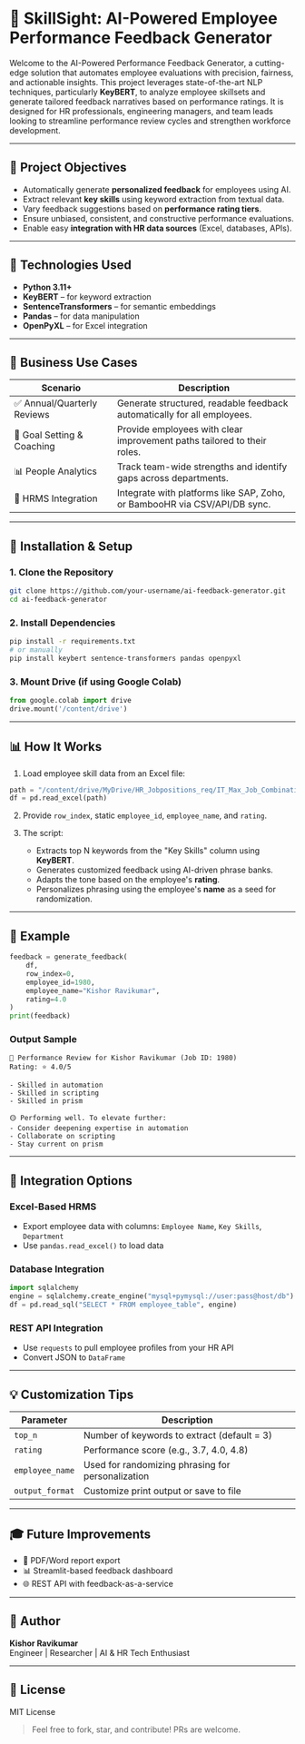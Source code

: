# 🤖 SkillSight: AI-Powered Employee Performance Feedback Generator

Welcome to the AI-Powered Performance Feedback Generator, a cutting-edge solution that automates employee evaluations with precision, fairness, and actionable insights. This project leverages state-of-the-art NLP techniques, particularly **KeyBERT**, to analyze employee skillsets and generate tailored feedback narratives based on performance ratings. It is designed for HR professionals, engineering managers, and team leads looking to streamline performance review cycles and strengthen workforce development.

---

## 🚀 Project Objectives

- Automatically generate **personalized feedback** for employees using AI.
- Extract relevant **key skills** using keyword extraction from textual data.
- Vary feedback suggestions based on **performance rating tiers**.
- Ensure unbiased, consistent, and constructive performance evaluations.
- Enable easy **integration with HR data sources** (Excel, databases, APIs).

---

## 🧠 Technologies Used

- **Python 3.11+**
- **KeyBERT** – for keyword extraction
- **SentenceTransformers** – for semantic embeddings
- **Pandas** – for data manipulation
- **OpenPyXL** – for Excel integration

---

## 💼 Business Use Cases

| Scenario                    | Description                                                                 |
|-----------------------------|-----------------------------------------------------------------------------|
| ✅ Annual/Quarterly Reviews | Generate structured, readable feedback automatically for all employees.     |
| 🌟 Goal Setting & Coaching | Provide employees with clear improvement paths tailored to their roles.     |
| 📊 People Analytics         | Track team-wide strengths and identify gaps across departments.             |
| 🚀 HRMS Integration         | Integrate with platforms like SAP, Zoho, or BambooHR via CSV/API/DB sync.  |

---

## 🔧 Installation & Setup

### 1. Clone the Repository
```bash
git clone https://github.com/your-username/ai-feedback-generator.git
cd ai-feedback-generator
```

### 2. Install Dependencies
```bash
pip install -r requirements.txt
# or manually
pip install keybert sentence-transformers pandas openpyxl
```

### 3. Mount Drive (if using Google Colab)
```python
from google.colab import drive
drive.mount('/content/drive')
```

---

## 📊 How It Works

1. Load employee skill data from an Excel file:
```python
path = "/content/drive/MyDrive/HR_Jobpositions_req/IT_Max_Job_Combinations.xlsx"
df = pd.read_excel(path)
```

2. Provide `row_index`, static `employee_id`, `employee_name`, and `rating`.

3. The script:
   - Extracts top N keywords from the "Key Skills" column using **KeyBERT**.
   - Generates customized feedback using AI-driven phrase banks.
   - Adapts the tone based on the employee's **rating**.
   - Personalizes phrasing using the employee's **name** as a seed for randomization.

---

## 🎯 Example
```python
feedback = generate_feedback(
    df,
    row_index=0,
    employee_id=1980,
    employee_name="Kishor Ravikumar",
    rating=4.0
)
print(feedback)
```

### Output Sample
```
🔹 Performance Review for Kishor Ravikumar (Job ID: 1980)
Rating: ⭐️ 4.0/5

- Skilled in automation
- Skilled in scripting
- Skilled in prism

🟡 Performing well. To elevate further:
- Consider deepening expertise in automation
- Collaborate on scripting
- Stay current on prism
```

---

## 🚀 Integration Options

### Excel-Based HRMS
- Export employee data with columns: `Employee Name`, `Key Skills`, `Department`
- Use `pandas.read_excel()` to load data

### Database Integration
```python
import sqlalchemy
engine = sqlalchemy.create_engine("mysql+pymysql://user:pass@host/db")
df = pd.read_sql("SELECT * FROM employee_table", engine)
```

### REST API Integration
- Use `requests` to pull employee profiles from your HR API
- Convert JSON to `DataFrame`

---

## 💡 Customization Tips

| Parameter        | Description                                      |
|------------------|--------------------------------------------------|
| `top_n`          | Number of keywords to extract (default = 3)      |
| `rating`         | Performance score (e.g., 3.7, 4.0, 4.8)           |
| `employee_name`  | Used for randomizing phrasing for personalization |
| `output_format`  | Customize print output or save to file           |

---

## 🎓 Future Improvements

- 🔹 PDF/Word report export
- 📊 Streamlit-based feedback dashboard
- 🌐 REST API with feedback-as-a-service

---

## 👤 Author

**Kishor Ravikumar**  
Engineer | Researcher | AI & HR Tech Enthusiast

---

## 🚫 License

MIT License

> Feel free to fork, star, and contribute! PRs are welcome.

